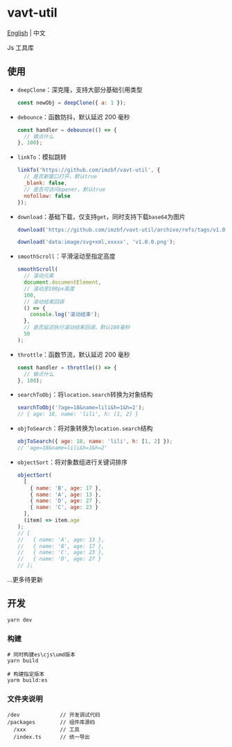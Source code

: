 # vavt-util

[English](https://github.com/imzbf/vavt-util) \| 中文

Js 工具库

## 使用

- `deepClone`：深克隆，支持大部分基础引用类型

  ```js
  const newObj = deepClone({ a: 1 });
  ```

- `debounce`：函数防抖，默认延迟 200 毫秒

  ```js
  const handler = debounce(() => {
    // 做点什么
  }, 100);
  ```

- `linkTo`：模拟跳转

  ```js
  linkTo('https://github.com/imzbf/vavt-util', {
    // 是否新窗口打开，默认true
    _blank: false,
    // 是否可访问opener，默认true
    nofollow: false
  });
  ```

- `download`：基础下载，仅支持`get`，同时支持下载`base64`为图片

  ```js
  download('https://github.com/imzbf/vavt-util/archive/refs/tags/v1.0.0.zip', 'v1.0.0.zip');

  download('data:image/svg+xml,xxxxx', 'v1.0.0.png');
  ```

- `smoothScroll`：平滑滚动至指定高度

  ```js
  smoothScroll(
    // 滚动元素
    document.documentElement,
    // 滚动至100px高度
    100,
    // 滚动结束回调
    () => {
      console.log('滚动结束');
    },
    // 是否延迟执行滚动结束回调，默认100毫秒
    50
  );
  ```

- `throttle`：函数节流，默认延迟 200 毫秒

  ```js
  const handler = throttle(() => {
    // 做点什么
  }, 100);
  ```

- `searchToObj`：将`location.search`转换为对象结构

  ```js
  searchToObj('?age=18&name=lili&h=1&h=2');
  // { age: 18, name: 'lili', h: [1, 2] }
  ```

- `objToSearch`：将对象转换为`location.search`结构

  ```js
  objToSearch({ age: 18, name: 'lili', h: [1, 2] });
  // 'age=18&name=lili&h=1&h=2'
  ```

- `objectSort`：将对象数组进行关键词排序

  ```js
  objectSort(
    [
      { name: 'B', age: 17 },
      { name: 'A', age: 13 },
      { name: 'D', age: 27 },
      { name: 'C', age: 23 }
    ],
    (item) => item.age
  );
  // [
  //   { name: 'A', age: 13 },
  //   { name: 'B', age: 17 },
  //   { name: 'C', age: 23 },
  //   { name: 'D', age: 27 }
  // ];
  ```

...更多待更新

## 开发

```shell
yarn dev
```

### 构建

```shell
# 同时构建es\cjs\umd版本
yarn build

# 构建指定版本
yarm build:es
```

### 文件夹说明

```
/dev             // 开发调试代码
/packages        // 组件库源码
  /xxx           // 工具
  /index.ts      // 统一导出
```
